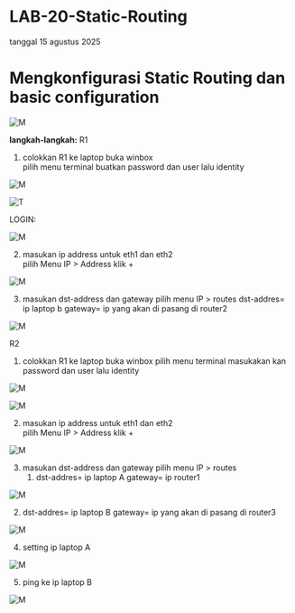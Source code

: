 # LAB-20-Static-Routing
tanggal 15 agustus 2025
# Mengkonfigurasi Static Routing dan basic configuration 

![M](grizly.png)

**langkah-langkah:**
R1
1. colokkan R1 ke laptop buka winbox   
   pilih menu terminal buatkan password dan user lalu identity  

![M](lab22pw.PNG)

![T](LAB22IDN.PNG)

LOGIN:

![M](lab22mask.PNG)

2. masukan ip address untuk eth1 dan eth2  
   pilih Menu IP > Address
   klik +

![M](lad22adresPNG.PNG)

3. masukan dst-address dan gateway
   pilih menu IP > routes
   dst-addres= ip laptop b
   gateway= ip yang akan di pasang di router2

![M](lab22rot.PNG)

R2
1. colokkan R1 ke laptop buka winbox
   pilih menu terminal masukakan kan password dan user lalu identity

![M](LAB22NM2.PNG)

![M]()

2. masukan ip address untuk eth1 dan eth2  
   pilih Menu IP > Address
   klik +

![M](LAB22DRS.PNG)

3. masukan dst-address dan gateway
   pilih menu IP > routes
   1. dst-addres= ip laptop A
      gateway= ip router1

![M](LAB22ROT2.1.PNG)

   2. dst-addres= ip laptop B
      gateway= ip yang akan di pasang di router3

![M](LAB22ROT2.PNG)

4. setting ip laptop A

![M](lab22ws.PNG)

5. ping ke ip laptop B

![M](pc2lab22)
